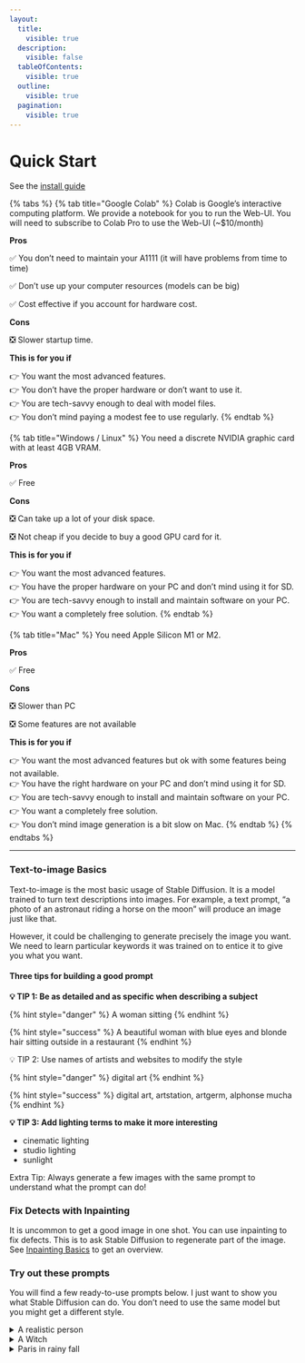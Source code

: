 ```yaml
---
layout:
  title:
    visible: true
  description:
    visible: false
  tableOfContents:
    visible: true
  outline:
    visible: true
  pagination:
    visible: true
---
```


# Quick Start

See the [install guide](quick-start/installation-and-running.md)

{% tabs %}
{% tab title="Google Colab" %}
Colab is Google’s interactive computing platform. We provide a notebook for you to run the Web-UI. You will need to subscribe to Colab Pro to use the Web-UI (\~$10/month)

**Pros**

✅ You don’t need to maintain your A1111 (it will have problems from time to time)

✅ Don’t use up your computer resources (models can be big)

✅ Cost effective if you account for hardware cost.

**Cons**

❎ Slower startup time.

**This is for you if**

👉 You want the most advanced features. \
👉 You don’t have the proper hardware or don’t want to use it.\
👉 You are tech-savvy enough to deal with model files. \
👉 You don’t mind paying a modest fee to use regularly.
{% endtab %}

{% tab title="Windows / Linux" %}
You need a discrete NVIDIA graphic card with at least 4GB VRAM.

**Pros**

✅ Free

**Cons**

❎ Can take up a lot of your disk space.

❎ Not cheap if you decide to buy a good GPU card for it.

**This is for you if**

👉 You want the most advanced features. \
👉 You have the proper hardware on your PC and don’t mind using it for SD. \
👉 You are tech-savvy enough to install and maintain software on your PC. \
👉 You want a completely free solution.
{% endtab %}

{% tab title="Mac" %}
You need Apple Silicon M1 or M2.

**Pros**

✅ Free

**Cons**

❎ Slower than PC

❎ Some features are not available

**This is for you if**

👉 You want the most advanced features but ok with some features being not available. \
👉 You have the right hardware on your PC and don’t mind using it for SD. \
👉 You are tech-savvy enough to install and maintain software on your PC. \
👉 You want a completely free solution. \
👉 You don’t mind image generation is a bit slow on Mac.
{% endtab %}
{% endtabs %}

***

### Text-to-image Basics

Text-to-image is the most basic usage of Stable Diffusion. It is a model trained to turn text descriptions into images. For example, a text prompt, “a photo of an astronaut riding a horse on the moon” will produce an image just like that.

However, it could be challenging to generate precisely the image you want. We need to learn particular keywords it was trained on to entice it to give you what you want.

#### Three tips for building a good prompt

**💡 TIP 1: Be as detailed and as specific when describing a subject**

{% hint style="danger" %}
A woman sitting
{% endhint %}

{% hint style="success" %}
A beautiful woman with blue eyes and blonde hair sitting outside in a restaurant
{% endhint %}

💡 TIP 2: Use names of artists and websites to modify the style

{% hint style="danger" %}
digital art
{% endhint %}

{% hint style="success" %}
digital art, artstation, artgerm, alphonse mucha
{% endhint %}

**💡 TIP 3: Add lighting terms to make it more interesting**

* cinematic lighting
* studio lighting
* sunlight

Extra Tip: Always generate a few images with the same prompt to understand what the prompt can do!

### Fix Detects with Inpainting

It is uncommon to get a good image in one shot. You can use inpainting to fix defects. This is to ask Stable Diffusion to regenerate part of the image. See [Inpainting Basics](https://stable-diffusion-art.com/inpainting\_basics/) to get an overview.

### Try out these prompts

You will find a few ready-to-use prompts below. I just want to show you what Stable Diffusion can do. You don’t need to use the same model but you might get a different style.

<details>

<summary>A realistic person</summary>

{% code title="Prompt" overflow="wrap" %}
```
photo of young woman, highlight hair, sitting outside restaurant, wearing dress, rim lighting, studio lighting, looking at the camera, dslr, ultra quality, sharp focus, tack sharp, dof, film grain, Fujifilm XT3, crystal clear, 8K UHD, highly detailed glossy eyes, high detailed skin, skin pores
```
{% endcode %}

{% code title="Negative Prompt" overflow="wrap" %}
```
disfigured, ugly, bad, immature, cartoon, anime, 3d, painting, b&w
```
{% endcode %}

Model: F222

<img src=".gitbook/assets/image.png" alt="" data-size="original">

</details>

<details>

<summary>A Witch</summary>

{% code title="Prompt" overflow="wrap" fullWidth="false" %}
```
a witch, highly detailed face, half body, studio lighting, dramatic lighting, highly detailed clothing, looking at you, mysterious, dramatic lighting, (full moon:1.3), (beautiful fire magic: 1.2)
```
{% endcode %}

{% code title="Negative Prompt" overflow="wrap" %}
```
underage, immature, disfigured, deformed
```
{% endcode %}

Model: [Lyriel v1.5](https://civitai.com/models/22922/lyriel)

<img src=".gitbook/assets/image (1).png" alt="" data-size="original">

</details>

<details>

<summary>Paris in rainy fall</summary>

{% code title="Prompt" overflow="wrap" %}
```
autumn in paris, city light, market, beautiful atmosphere, rain by thomas kinkade
```
{% endcode %}

{% code title="Negative Prompt" overflow="wrap" %}
```
ugly, tiling, poorly drawn hands, poorly drawn feet, poorly drawn face, out of frame, extra limbs, disfigured, deformed, body out of frame, bad anatomy, watermark, signature, cut off, low contrast, underexposed, overexposed, bad art, beginner, amateur, distorted face
```
{% endcode %}

Model: [Stable Diffusion 2.1](https://stable-diffusion-art.com/install-stable-diffusion-2-1/)

![](<.gitbook/assets/image (2).png>)

</details>
